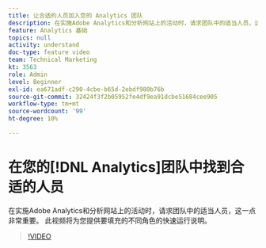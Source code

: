```yaml
---
title: 让合适的人员加入您的 Analytics 团队
description: 在实施Adobe Analytics和分析网站上的活动时，请求团队中的适当人员，这一点非常重要。 此视频将为您提供要填充的不同角色的快速运行说明。
feature: Analytics 基础
topics: null
activity: understand
doc-type: feature video
team: Technical Marketing
kt: 3563
role: Admin
level: Beginner
exl-id: ea671adf-c290-4cbe-b65d-2ebdf980b76b
source-git-commit: 32424f3f2b05952fe4df9ea91dcbe51684cee905
workflow-type: tm+mt
source-wordcount: '99'
ht-degree: 10%

---
```


# 在您的[!DNL Analytics]团队中找到合适的人员

在实施Adobe Analytics和分析网站上的活动时，请求团队中的适当人员，这一点非常重要。 此视频将为您提供要填充的不同角色的快速运行说明。

>[!VIDEO](https://video.tv.adobe.com/v/28756/?quality=12)
